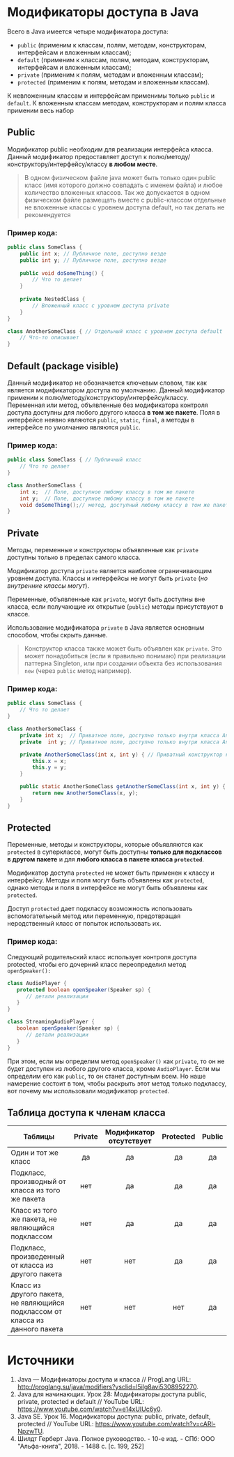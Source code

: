 # Модификаторы доступа в Java 
Всего в Java имеется четыре модификатора доступа: 

  * `public` (применим к классам, полям, методам, конструкторам, интерфейсам и вложенным классам);
  * `default` (применим к классам, полям, методам, конструкторам, интерфейсам и вложенным классам);
  * `private` (применим к полям, методам и вложенным классам);
  * `protected` (применим к полям, методам и вложенным классам).

К невложенным классам и интерфейсам применимы только `public` и `default`. К вложенным классам
методам, конструкторам и полям класса применим весь набор

## Public 

Модификатор public необходим для реализации интерфейса класса. Данный модификатор
предоставляет доступ к полю/методу/конструктору/интерфейсу/классу __в любом месте__. 

> В одном физическом файле java может быть только один public класс (имя которого должно
> совпадать с именем файла) и любое количество вложенных классов. Так же допускается в одном физическом файле размещать 
> вместе с public-классом отдельные не вложенные классы с уровнем доступа default, но так делать 
> не рекомендуется

### Пример кода:

```java
public class SomeClass {
    public int x; // Публичное поле, доступно везде
    public int y; // Публичное поле, доступно везде
    
    public void doSomeThing() {
        // Что то делает
    }
    
    private NestedClass {
        // Вложенный класс с уровнем доступа private
    }   
}

class AnotherSomeClass { // Отдельный класс с уровнем доступа default
    // Что-то описывает
}
```

## Default (package visible) 

Данный модификатор не обозначается ключевым словом, так как является модификатором
доступа по умолчанию. Данный модификатор применим к полю/методу/конструктору/интерфейсу/классу.
Переменная или метод, объявленные без модификатора контроля доступа доступны для любого
другого класса __в том же пакете__. Поля в интерфейсе неявно являются `public`, `static`, `final`,
а методы в интерфейсе по умолчанию являются `public`.

### Пример кода:

```java
public class SomeClass { // Публичный класс
    // Что то делает
}

class AnotherSomeClass {
    int x;  // Поле, доступное любому классу в том же пакете
    int y;  // Поле, доступное любому классу в том же пакете
    void doSomeThing();// метод, доступный любому классу в том же пакете
}
```

## Private 

Методы, переменные и конструкторы объявленные как `private` доступны только в пределах
самого класса.

Модификатор доступа `private` является наиболее ограничивающим уровнем доступа. Классы
и интерфейсы не могут быть `private` (*но внутренние классы могут*).

Переменные, объявленные как `private`, могут быть доступны вне класса, если получающие 
их открытые (`public`) методы присутствуют в классе.

Использование модификатора `private` в Java является основным способом, чтобы скрыть данные.
> Конструктор класса также может быть объявлен как `private`. Это может понадобиться
> (если я правильно понимаю) при реализации паттерна Singleton, или при создании объекта
> без использования `new` (через `public` метод например).

### Пример кода:
```java
public class SomeClass {
    // Что то делает
}

class AnotherSomeClass {
    private int x;  // Приватное поле, доступно только внутри класса AnotherSomeClass
    private  int y; // Приватное поле, доступно только внутри класса AnotherSomeClass

    private AnotherSomeClass(int x, int y) { // Приватный конструктор класса
        this.x = x;
        this.y = y;
    }

    public static AnotherSomeClass getAnotherSomeClass(int x, int y) { // Публичный метод класса, который возвращает объект класса
        return new AnotherSomeClass(x, y);
    }
}
```

## Protected 

Переменные, методы и конструкторы, которые объявляются как `protected` в суперклассе, могут
быть доступны __только для подклассов в другом пакете__ и для __любого класса в пакете класса `protected`__.

Модификатор доступа `protected` не может быть применен к классу и интерфейсу. Методы и поля
могут быть объявлены как `protected`, однако методы и поля в интерфейсе не могут быть
объявлены как `protected`.

Доступ `protected` дает подклассу возможность использовать вспомогательный метод или 
переменную, предотвращая неродственный класс от попыток использовать их.

### Пример кода:
Следующий родительский класс использует контроля доступа protected, чтобы его дочерний 
класс переопределил метод `openSpeaker():`
```java
class AudioPlayer {
   protected boolean openSpeaker(Speaker sp) {
      // детали реализации
   }
}

class StreamingAudioPlayer {
   boolean openSpeaker(Speaker sp) {
      // детали реализации
   }
}
```

При этом, если мы определим метод `openSpeaker()` как `private`, то он не будет доступен 
из любого другого класса, кроме `AudioPlayer`. Если мы определим его как `public`, то он 
станет доступным всем. Но наше намерение состоит в том, чтобы раскрыть этот метод только 
подклассу, вот почему мы использовали модификатор `protected`.

## Таблица доступа к членам класса 

| Таблицы                                                                       | Private | Модификатор отсутствует | Protected | Public |
|-------------------------------------------------------------------------------|:-------:|:-----------------------:|:---------:|:------:|
| Один и тот же класс                                                           |   да    |           да            |    да     |   да   |
| Подкласс, производный от класса из того же пакета                             |   нет   |           да            |    да     |   да   |
| Класс из того же пакета, не являющийся подклассом                             |   нет   |           да            |    да     |   да   |
| Подкласс, произведенный от класса из другого пакета                           |   нет   |           нет           |    да     |   да   |
| Класс из другого пакета, не являющийся подклассом от класса из данного пакета |   нет   |           нет           |    нет    |   да   |

# Источники
1. Java — Модификаторы доступа и класса // ProgLang URL: http://proglang.su/java/modifiers?ysclid=l5ilg8avi5308952270.
2. Java для начинающих. Урок 28: Модификаторы доступа public, private, protected и default // YouTube URL: https://www.youtube.com/watch?v=e14xUIUc6y0.
3. Java SE. Урок 16. Модификаторы доступа: public, private, default, protected // YouTube URL: https://www.youtube.com/watch?v=cARl-NpzwTU.
4. Шилдт Герберт Java. Полное руководство. - 10-е изд. - СПб: ООО "Альфа-книга", 2018. - 1488 с. [c. 199, 252]